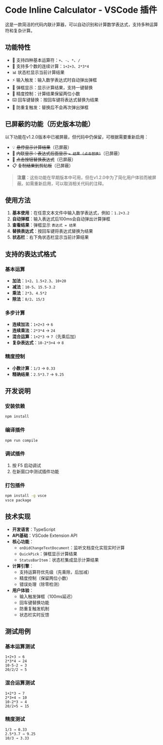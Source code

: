 # Code Inline Calculator - VSCode 插件

这是一款简洁的代码内联计算器，可以自动识别和计算数学表达式，支持多种运算符和复杂计算。

## 功能特性

- 🔢 支持四种基本运算符：`+`、`-`、`*`、`/`
- 🧮 支持多个数的连续计算：`1+2+3`、`2*3*4`
- 📊 状态栏显示当前计算结果
- ⚡ 输入触发：输入数学表达式时自动弹出弹框
- 🎯 弹框显示：显示计算结果，支持一键替换
- 🎨 精度控制：计算结果保留两位小数
- ⌨️ 回车键替换：按回车键将表达式替换为结果
- 🚫 防重复触发：替换后不会再次弹出弹框

## 已屏蔽的功能（历史版本功能）

以下功能在v1.2.0版本中已被屏蔽，但代码中仍保留，可根据需要重新启用：

- 💡 ~~悬停显示计算结果~~（已屏蔽）
- 🎯 ~~内联显示：表达式后面显示 `= 结果 (点击替换)`~~（已屏蔽）
- 🔄 ~~点击按钮替换表达式~~（已屏蔽）
- 📋 ~~复制结果到剪贴板~~（已屏蔽）

> **注意**：这些功能在早期版本中可用，但在v1.2.0中为了简化用户体验而被屏蔽。如需重新启用，可以取消相关代码的注释。

## 使用方法

1. **基本使用**：在任意文本文件中输入数学表达式，例如：`1.2+3.2`
2. **自动弹框**：输入表达式后100ms会自动弹出计算弹框
3. **查看结果**：弹框显示 `表达式 = 结果`
4. **替换表达式**：按回车键将表达式替换为结果
5. **状态栏**：右下角状态栏显示当前计算结果

## 支持的表达式格式

### 基本运算
- **加法**：`1+2`、`1.5+2.3`、`10+20`
- **减法**：`10-5`、`15.5-3.2`
- **乘法**：`2*3`、`4.5*2`
- **除法**：`8/2`、`15/3`

### 多步计算
- **连续加法**：`1+2+3` → `6`
- **连续乘法**：`2*3*4` → `24`
- **混合运算**：`1+2*3` → `7`（先乘后加）
- **复杂表达式**：`10-2*3+4` → `8`

### 精度控制
- **小数计算**：`1/3` → `0.33`
- **精确结果**：`2.5*3.7` → `9.25`

## 开发说明

### 安装依赖
```bash
npm install
```

### 编译插件
```bash
npm run compile
```

### 调试插件
1. 按 F5 启动调试
2. 在新窗口中测试插件功能

### 打包插件
```bash
npm install -g vsce
vsce package
```

## 技术实现

- **开发语言**：TypeScript
- **API基础**：VSCode Extension API
- **核心功能**：
  - `onDidChangeTextDocument`：监听文档变化实现实时计算
  - `QuickPick`：弹框显示计算结果
  - `StatusBarItem`：状态栏集成显示计算结果
- **计算引擎**：
  - 支持运算符优先级（先乘除，后加减）
  - 精度控制（保留两位小数）
  - 错误处理（除零检测）
- **用户体验**：
  - 输入触发弹框（100ms延迟）
  - 回车键替换功能
  - 防重复触发机制
  - 状态栏实时反馈

## 测试用例

### 基本运算测试
```
1+2+3 → 6
2*3*4 → 24
10-5-2 → 3
20/2/2 → 5
```

### 混合运算测试
```
1+2*3 → 7
2*3+4 → 10
10-2*3 → 4
20/2+5 → 15
```

### 精度测试
```
1/3 → 0.33
2.5*3.7 → 9.25
10/3 → 3.33
```
